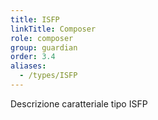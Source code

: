 ```yaml
---
title: ISFP
linkTitle: Composer
role: composer
group: guardian
order: 3.4
aliases:
  - /types/ISFP
---
```

Descrizione caratteriale tipo ISFP